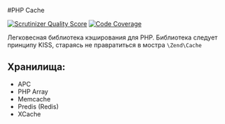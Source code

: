 #PHP Cache

[![Scrutinizer Quality Score](https://scrutinizer-ci.com/g/SibSet/Cache/badges/quality-score.png?s=e0ca409301d364c26c0799b8bdb1da5d222e923c)](https://scrutinizer-ci.com/g/SibSet/Cache/)
[![Code Coverage](https://scrutinizer-ci.com/g/SibSet/Cache/badges/coverage.png?s=41750713c34ed9a5a188cb138d8edc7cb42659fe)](https://scrutinizer-ci.com/g/SibSet/Cache/)

Легковесная библиотека кэширования для PHP. 
Библиотека следует принципу KISS, стараясь не правратиться в мостра ```\Zend\Cache```

## Хранилища:
* APC
* PHP Array
* Memcache
* Predis (Redis)
* XCache

